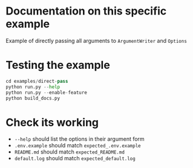 # Documentation on this specific example
Example of directly passing all arguments to `ArgumentWriter` and `Options`

# Testing the example
```python
cd examples/direct-pass
python run.py --help
python run.py --enable-feature
python build_docs.py
```

# Check its working
* `--help` should list the options in their argument form
* `.env.example` should match `expected_.env.example`
* `README.md` should match `expected_README.md`
* `default.log` should match `expected_default.log`
